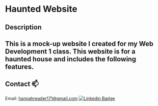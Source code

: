 # Haunted Website
## Description
This is a mock-up website I created for my Web Development 1 class. This website is for a haunted house and includes the following features.
 - 

## Contact :mailbox:
Email: hannahreader171@gmail.com
[![Linkedin Badge](https://img.shields.io/badge/LinkedIn-blue?style=for-the-badge&logo=linkedin&logoColor=white)](https://www.linkedin.com/in/hannah-reader-36643b17b/)
